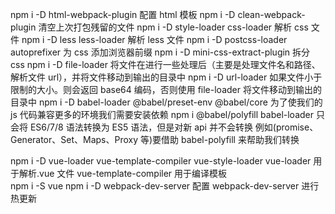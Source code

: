 npm i -D html-webpack-plugin 配置 html 模板
npm i -D clean-webpack-plugin 清空上次打包残留的文件
npm i -D style-loader css-loader 解析 css 文件
npm i -D less less-loader 解析 less 文件
npm i -D postcss-loader autoprefixer 为 css 添加浏览器前缀
npm i -D mini-css-extract-plugin 拆分 css
npm i -D file-loader 将文件在进行一些处理后（主要是处理文件名和路径、解析文件 url），并将文件移动到输出的目录中
npm i -D url-loader 如果文件小于限制的大小。则会返回 base64 编码，否则使用 file-loader 将文件移动到输出的目录中
npm i -D babel-loader @babel/preset-env @babel/core 为了使我们的 js 代码兼容更多的环境我们需要安装依赖
npm i @babel/polyfill babel-loader 只会将 ES6/7/8 语法转换为 ES5 语法，但是对新 api 并不会转换 例如(promise、Generator、Set、Maps、Proxy 等)要借助 babel-polyfill 来帮助我们转换

npm i -D vue-loader vue-template-compiler vue-style-loader vue-loader 用于解析.vue 文件 vue-template-compiler 用于编译模板  
npm i -S vue
npm i -D webpack-dev-server 配置 webpack-dev-server 进行热更新
